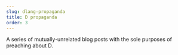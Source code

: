 ```yaml
---
slug: dlang-propaganda
title: D propaganda
order: 3
---
```


A series of mutually-unrelated blog posts with the sole purposes of preaching about D.
